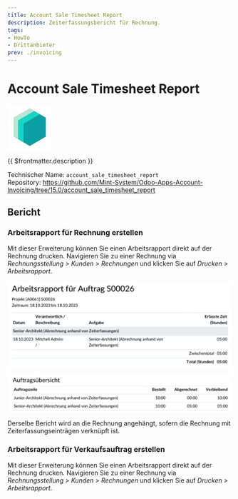 ```yaml
---
title: Account Sale Timesheet Report
description: Zeiterfassungsbericht für Rechnung.
tags:
- HowTo
- Drittanbieter
prev: ./invoicing
---
```

# Account Sale Timesheet Report

![icon_oms_box](attachments/icons_odoo_mint_system.png)

{{ $frontmatter.description }}

Technischer Name: `account_sale_timesheet_report`\
Repository: <https://github.com/Mint-System/Odoo-Apps-Account-Invoicing/tree/15.0/account_sale_timesheet_report>

## Bericht

### Arbeitsrapport für Rechnung erstellen

Mit dieser Erweiterung können Sie einen Arbeitsrapport direkt auf der Rechnung drucken. Navigieren Sie zu einer Rechnung via *Rechnungsstellung > Kunden > Rechnungen* und klicken Sie auf *Drucken > Arbeitsrapport*.

![](attachments/Account%20Sale%20Timesheet%20Report%20Example.png)

![](attachments/Account%20Sale%20Timesheet%20Report%20Example%20Summary.png)

Derselbe Bericht wird an die Rechnung angehängt, sofern die Rechnung mit Zeiterfassungseinträgen verknüpft ist.

### Arbeitsrapport für Verkaufsauftrag erstellen

Mit dieser Erweiterung können Sie einen Arbeitsrapport direkt auf der Rechnung drucken. Navigieren Sie zu einer Rechnung via *Rechnungsstellung > Kunden > Rechnungen* und klicken Sie auf *Drucken > Arbeitsrapport*.